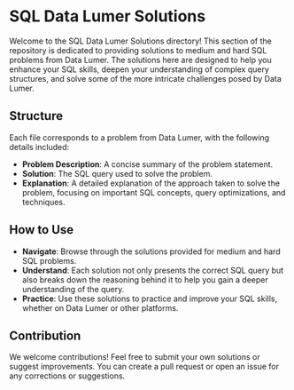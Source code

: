 
# SQL Data Lumer Solutions

Welcome to the SQL Data Lumer Solutions directory! This section of the repository is dedicated to providing solutions to medium and hard SQL problems from Data Lumer. The solutions here are designed to help you enhance your SQL skills, deepen your understanding of complex query structures, and solve some of the more intricate challenges posed by Data Lumer.

## Structure

Each file corresponds to a problem from Data Lumer, with the following details included:

- **Problem Description**: A concise summary of the problem statement.
- **Solution**: The SQL query used to solve the problem.
- **Explanation**: A detailed explanation of the approach taken to solve the problem, focusing on important SQL concepts, query optimizations, and techniques.

## How to Use

- **Navigate**: Browse through the solutions provided for medium and hard SQL problems.
- **Understand**: Each solution not only presents the correct SQL query but also breaks down the reasoning behind it to help you gain a deeper understanding of the query.
- **Practice**: Use these solutions to practice and improve your SQL skills, whether on Data Lumer or other platforms.

## Contribution

We welcome contributions! Feel free to submit your own solutions or suggest improvements. You can create a pull request or open an issue for any corrections or suggestions.
